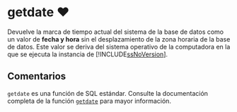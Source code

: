 ﻿---
SidebarGroup: "index-date-functions"
Autogenerated: true
---

# getdate ❤️ 

Devuelve la marca de tiempo actual del sistema de la base de datos como un valor de **fecha y hora** sin el desplazamiento de la zona horaria de la base de datos. Este valor se deriva del sistema operativo de la computadora en la que se ejecuta la instancia de [!INCLUDE[ssNoVersion](../../includes/ssnoversion-md.md)].

## Comentarios 

`getdate` es una función de SQL estándar. Consulte la documentación completa de la función [`getdate`](https://learn.microsoft.com/es-es/sql/t-sql/functions/getdate-transact-sql) para mayor información.
